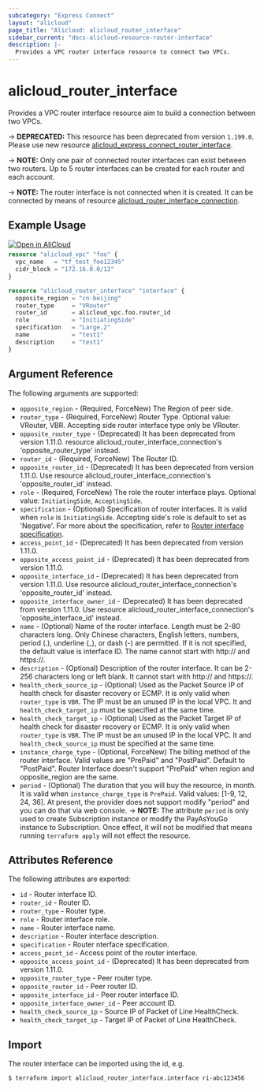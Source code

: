 ```yaml
---
subcategory: "Express Connect"
layout: "alicloud"
page_title: "Alicloud: alicloud_router_interface"
sidebar_current: "docs-alicloud-resource-router-interface"
description: |-
  Provides a VPC router interface resource to connect two VPCs.
---
```


# alicloud\_router\_interface

Provides a VPC router interface resource aim to build a connection between two VPCs.

-> **DEPRECATED:**  This resource  has been deprecated from version `1.199.0`. Please use new resource [alicloud_express_connect_router_interface](https://registry.terraform.io/providers/aliyun/alicloud/latest/docs/resources/express_connect_router_interface).

-> **NOTE:** Only one pair of connected router interfaces can exist between two routers. Up to 5 router interfaces can be created for each router and each account.

-> **NOTE:** The router interface is not connected when it is created. It can be connected by means of resource [alicloud_router_interface_connection](https://www.terraform.io/docs/providers/alicloud/r/router_interface_connection).


## Example Usage

<div style="display: block;margin-bottom: 40px;"><div class="oics-button" style="float: right;position: absolute;margin-bottom: 10px;">
  <a href="https://api.aliyun.com/api-tools/terraform?resource=alicloud_router_interface&exampleId=d38bd39b-ba82-3833-9bb4-13202edff8a61f160619&activeTab=example&spm=docs.r.router_interface.0.d38bd39bba&intl_lang=EN_US" target="_blank">
    <img alt="Open in AliCloud" src="https://img.alicdn.com/imgextra/i1/O1CN01hjjqXv1uYUlY56FyX_!!6000000006049-55-tps-254-36.svg" style="max-height: 44px; max-width: 100%;">
  </a>
</div></div>

```terraform
resource "alicloud_vpc" "foo" {
  vpc_name   = "tf_test_foo12345"
  cidr_block = "172.16.0.0/12"
}

resource "alicloud_router_interface" "interface" {
  opposite_region = "cn-beijing"
  router_type     = "VRouter"
  router_id       = alicloud_vpc.foo.router_id
  role            = "InitiatingSide"
  specification   = "Large.2"
  name            = "test1"
  description     = "test1"
}
```
## Argument Reference

The following arguments are supported:

* `opposite_region` - (Required, ForceNew) The Region of peer side.
* `router_type` - (Required, ForceNew) Router Type. Optional value: VRouter, VBR. Accepting side router interface type only be VRouter.
* `opposite_router_type` - (Deprecated) It has been deprecated from version 1.11.0. resource alicloud_router_interface_connection's 'opposite_router_type' instead.
* `router_id` - (Required, ForceNew) The Router ID.
* `opposite_router_id` - (Deprecated) It has been deprecated from version 1.11.0. Use resource alicloud_router_interface_connection's 'opposite_router_id' instead.
* `role` - (Required, ForceNew) The role the router interface plays. Optional value: `InitiatingSide`, `AcceptingSide`.
* `specification` - (Optional) Specification of router interfaces. It is valid when `role` is `InitiatingSide`. Accepting side's role is default to set as 'Negative'. For more about the specification, refer to [Router interface specification](https://www.alibabacloud.com/help/doc-detail/36037.htm).
* `access_point_id` - (Deprecated) It has been deprecated from version 1.11.0.
* `opposite_access_point_id` - (Deprecated) It has been deprecated from version 1.11.0.
* `opposite_interface_id` - (Deprecated) It has been deprecated from version 1.11.0. Use resource alicloud_router_interface_connection's 'opposite_router_id' instead.
* `opposite_interface_owner_id` - (Deprecated) It has been deprecated from version 1.11.0. Use resource alicloud_router_interface_connection's 'opposite_interface_id' instead.
* `name` - (Optional) Name of the router interface. Length must be 2-80 characters long. Only Chinese characters, English letters, numbers, period (.), underline (_), or dash (-) are permitted.
                                                    If it is not specified, the default value is interface ID. The name cannot start with http:// and https://.
* `description` - (Optional) Description of the router interface. It can be 2-256 characters long or left blank. It cannot start with http:// and https://.
* `health_check_source_ip` - (Optional) Used as the Packet Source IP of health check for disaster recovery or ECMP. It is only valid when `router_type` is `VBR`. The IP must be an unused IP in the local VPC. It and `health_check_target_ip` must be specified at the same time.
* `health_check_target_ip` - (Optional) Used as the Packet Target IP of health check for disaster recovery or ECMP. It is only valid when `router_type` is `VBR`. The IP must be an unused IP in the local VPC. It and `health_check_source_ip` must be specified at the same time.
* `instance_charge_type` - (Optional, ForceNew) The billing method of the router interface. Valid values are "PrePaid" and "PostPaid". Default to "PostPaid". Router Interface doesn't support "PrePaid" when region and opposite_region are the same.
* `period` - (Optional) The duration that you will buy the resource, in month. It is valid when `instance_charge_type` is `PrePaid`. Valid values: [1-9, 12, 24, 36]. At present, the provider does not support modify "period" and you can do that via web console.
-> **NOTE:** The attribute `period` is only used to create Subscription instance or modify the PayAsYouGo instance to Subscription. Once effect, it will not be modified that means running `terraform apply` will not effect the resource.


## Attributes Reference

The following attributes are exported:

* `id` - Router interface ID.
* `router_id` - Router ID.
* `router_type` - Router type.
* `role` - Router interface role.
* `name` - Router interface name.
* `description` - Router interface description.
* `specification` - Router nterface specification.
* `access_point_id` - Access point of the router interface.
* `opposite_access_point_id` - (Deprecated) It has been deprecated from version 1.11.0.
* `opposite_router_type` - Peer router type.
* `opposite_router_id` - Peer router ID.
* `opposite_interface_id` - Peer router interface ID.
* `opposite_interface_owner_id` - Peer account ID.
* `health_check_source_ip` - Source IP of Packet of Line HealthCheck.
* `health_check_target_ip` - Target IP of Packet of Line HealthCheck.

## Import

The router interface can be imported using the id, e.g.

```shell
$ terraform import alicloud_router_interface.interface ri-abc123456
```

